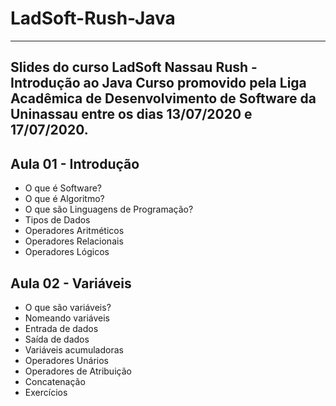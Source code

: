 # LadSoft-Rush-Java 
----
Slides do curso LadSoft Nassau Rush - Introdução ao Java
Curso promovido pela Liga Acadêmica de Desenvolvimento de Software da Uninassau entre os dias 13/07/2020 e 17/07/2020.
----

## Aula 01 - Introdução
- O que é Software?
- O que é Algoritmo?
- O que são Linguagens de Programação?
- Tipos de Dados 
- Operadores Aritméticos
- Operadores Relacionais 
- Operadores Lógicos

## Aula 02 - Variáveis
- O que são variáveis?
- Nomeando variáveis
- Entrada de dados
- Saída de dados
- Variáveis acumuladoras
- Operadores Unários
- Operadores de Atribuição
- Concatenação
- Exercícios

